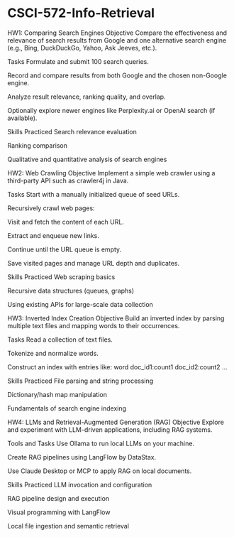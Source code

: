# CSCI-572-Info-Retrieval
HW1: Comparing Search Engines
Objective
Compare the effectiveness and relevance of search results from Google and one alternative search engine (e.g., Bing, DuckDuckGo, Yahoo, Ask Jeeves, etc.).

Tasks
Formulate and submit 100 search queries.

Record and compare results from both Google and the chosen non-Google engine.

Analyze result relevance, ranking quality, and overlap.

Optionally explore newer engines like Perplexity.ai or OpenAI search (if available).

Skills Practiced
Search relevance evaluation

Ranking comparison

Qualitative and quantitative analysis of search engines

HW2: Web Crawling
Objective
Implement a simple web crawler using a third-party API such as crawler4j in Java.

Tasks
Start with a manually initialized queue of seed URLs.

Recursively crawl web pages:

Visit and fetch the content of each URL.

Extract and enqueue new links.

Continue until the URL queue is empty.

Save visited pages and manage URL depth and duplicates.

Skills Practiced
Web scraping basics

Recursive data structures (queues, graphs)

Using existing APIs for large-scale data collection

HW3: Inverted Index Creation
Objective
Build an inverted index by parsing multiple text files and mapping words to their occurrences.

Tasks
Read a collection of text files.

Tokenize and normalize words.

Construct an index with entries like:
word doc_id1:count1 doc_id2:count2 ...

Skills Practiced
File parsing and string processing

Dictionary/hash map manipulation

Fundamentals of search engine indexing

HW4: LLMs and Retrieval-Augmented Generation (RAG)
Objective
Explore and experiment with LLM-driven applications, including RAG systems.

Tools and Tasks
Use Ollama to run local LLMs on your machine.

Create RAG pipelines using LangFlow by DataStax.

Use Claude Desktop or MCP to apply RAG on local documents.

Skills Practiced
LLM invocation and configuration

RAG pipeline design and execution

Visual programming with LangFlow

Local file ingestion and semantic retrieval
